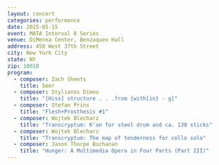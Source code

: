 ```yaml
---
layout: concert
categories: performance
date: 2015-05-15
event: MATA Interval 8 Series
venue: DiMenna Center, Benzaquen Hall
address: 450 West 37th Street
city: New York City
state: NY
zip: 10018
program:
  - composer: Zach Sheets
    title: Seer
  - composer: Stylianos Dimou
    title: "[Hiss] structure . . .from {with[in} - g]"
  - composer: Stefan Prins
    title: "Flesh+Prosthesis #1"
  - composer: Wojtek Blecharz
    title: "Transcryptum: K'an for steel drum and ca. 130 sticks"
  - composer: Wojtek Blecharz
    title: "Transcryptum: The map of tenderness for cello solo"
  - composer: Jason Thorpe Buchanan
    title: "Hunger: A Multimedia Opera in Four Parts (Part III)"
---
```

